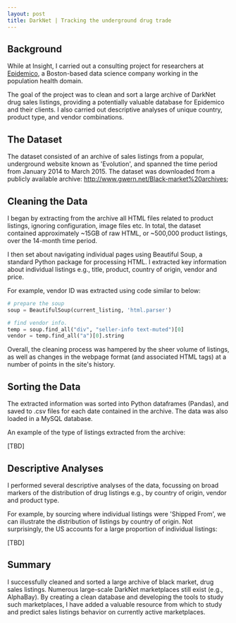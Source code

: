 ```yaml
---
layout: post
title: DarkNet | Tracking the underground drug trade
---
```


## Background

While at Insight, I carried out a consulting project for researchers at [Epidemico](http://www.epidemico.com), a Boston-based data science company working in the population health domain. 

The goal of the project was to clean and sort a large archive of DarkNet drug sales listings, providing a potentially valuable database for Epidemico and their clients. I also carried out descriptive analyses of unique country, product type, and vendor combinations.

## The Dataset

The dataset consisted of an archive of sales listings from a popular, underground website known as 'Evolution', and spanned the time period from January 2014 to March 2015. The dataset was downloaded from a publicly available archive: <http://www.gwern.net/Black-market%20archives>; 

## Cleaning the Data

I began by extracting from the archive all HTML files related to product listings, ignoring configuration, image files etc. In total, the dataset contained approximately ~15GB of raw HTML, or ~500,000 product listings, over the 14-month time period.

I then set about navigating individual pages using Beautiful Soup, a standard Python package for processing HTML. I extracted key information about individual listings e.g., title, product, country of origin, vendor and price. 

For example, vendor ID was extracted using code similar to below:

```python
# prepare the soup
soup = BeautifulSoup(current_listing, 'html.parser')

# find vendor info.
temp = soup.find_all("div", "seller-info text-muted")[0]
vendor = temp.find_all("a")[0].string
```

Overall, the cleaning process was hampered by the sheer volume of listings, as well as changes in the webpage format (and associated HTML tags) at a number of points in the site's history.

## Sorting the Data

The extracted information was sorted into Python dataframes (Pandas), and saved to .csv files for each date contained in the archive. The data was also loaded in a MySQL database.

An example of the type of listings extracted from the archive:

[TBD]

## Descriptive Analyses

I performed several descriptive analyses of the data, focussing on broad markers of the distribution of drug listings e.g., by country of origin, vendor and product type.

For example, by sourcing where individual listings were 'Shipped From', we can illustrate the distribution of listings by country of origin. Not surprisingly, the US accounts for a large proportion of individual listings:

[TBD]

## Summary
I successfully cleaned and sorted a large archive of black market, drug sales listings. Numerous large-scale DarkNet marketplaces still exist (e.g., AlphaBay). By creating a clean database and developing the tools to study such marketplaces, I have added a valuable resource from which to study and predict sales listings behavior on currently active marketplaces.
<!--more-->
